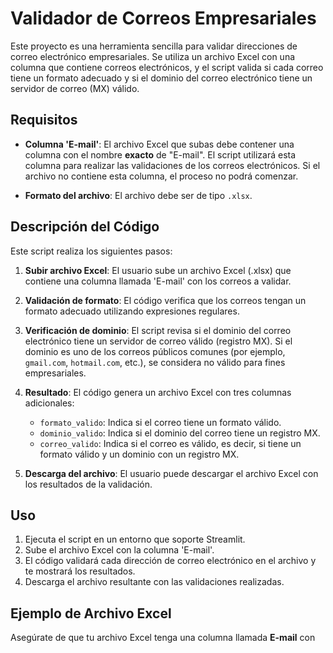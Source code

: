 # Validador de Correos Empresariales

Este proyecto es una herramienta sencilla para validar direcciones de correo electrónico empresariales. Se utiliza un archivo Excel con una columna que contiene correos electrónicos, y el script valida si cada correo tiene un formato adecuado y si el dominio del correo electrónico tiene un servidor de correo (MX) válido.

## Requisitos

- **Columna 'E-mail'**: El archivo Excel que subas debe contener una columna con el nombre **exacto** de "E-mail". El script utilizará esta columna para realizar las validaciones de los correos electrónicos. Si el archivo no contiene esta columna, el proceso no podrá comenzar.
  
- **Formato del archivo**: El archivo debe ser de tipo `.xlsx`.

## Descripción del Código

Este script realiza los siguientes pasos:

1. **Subir archivo Excel**: El usuario sube un archivo Excel (.xlsx) que contiene una columna llamada 'E-mail' con los correos a validar.
   
2. **Validación de formato**: El código verifica que los correos tengan un formato adecuado utilizando expresiones regulares.
   
3. **Verificación de dominio**: El script revisa si el dominio del correo electrónico tiene un servidor de correo válido (registro MX). Si el dominio es uno de los correos públicos comunes (por ejemplo, `gmail.com`, `hotmail.com`, etc.), se considera no válido para fines empresariales.

4. **Resultado**: El código genera un archivo Excel con tres columnas adicionales:
   - `formato_valido`: Indica si el correo tiene un formato válido.
   - `dominio_valido`: Indica si el dominio del correo tiene un registro MX.
   - `correo_valido`: Indica si el correo es válido, es decir, si tiene un formato válido y un dominio con un registro MX.

5. **Descarga del archivo**: El usuario puede descargar el archivo Excel con los resultados de la validación.

## Uso

1. Ejecuta el script en un entorno que soporte Streamlit.
2. Sube el archivo Excel con la columna 'E-mail'.
3. El código validará cada dirección de correo electrónico en el archivo y te mostrará los resultados.
4. Descarga el archivo resultante con las validaciones realizadas.

## Ejemplo de Archivo Excel

Asegúrate de que tu archivo Excel tenga una columna llamada **E-mail** con
